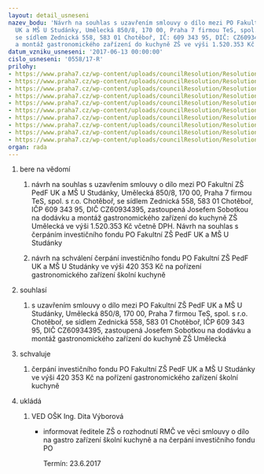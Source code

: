 ```yaml
---
layout: detail_usneseni
nazev_bodu: 'Návrh na souhlas s uzavřením smlouvy o dílo mezi PO Fakultní ZŠ PedF
  UK a MŠ U Studánky, Umělecká 850/8, 170 00, Praha 7 firmou TeS, spol. s r.o. Chotěboř,
  se sídlem Zednická 558, 583 01 Chotěboř, IČ: 609 343 95, DIČ: CZ60934395 na dodávku
  a montáž gastronomického zařízení do kuchyně ZŠ ve výši 1.520.353 Kč včetně DPH'
datum_vzniku_usneseni: '2017-06-13 00:00:00'
cislo_usneseni: '0558/17-R'
prilohy:
- https://www.praha7.cz/wp-content/uploads/councilResolution/Resolutions/29198/export/Duvodovazprava~214895.docx
- https://www.praha7.cz/wp-content/uploads/councilResolution/Resolutions/29198/export/ZadostZS~214894.pdf
- https://www.praha7.cz/wp-content/uploads/councilResolution/Resolutions/29198/export/NabidkaTeS~214893.pdf
- https://www.praha7.cz/wp-content/uploads/councilResolution/Resolutions/29198/export/Nabidkykonvektomat~214892.pdf
- https://www.praha7.cz/wp-content/uploads/councilResolution/Resolutions/29198/export/Nabidkykotel~214891.pdf
- https://www.praha7.cz/wp-content/uploads/councilResolution/Resolutions/29198/export/Nabidkymyckanadobi~214890.pdf
- https://www.praha7.cz/wp-content/uploads/councilResolution/Resolutions/29198/export/SMLOUVAGASTROOPV2~214889.doc
- https://www.praha7.cz/wp-content/uploads/councilResolution/Resolutions/29198/export/PrilohaSODc1NabidkaTeS~214888.pdf
- https://www.praha7.cz/wp-content/uploads/councilResolution/Resolutions/29198/export/VypiszOR~214887.pdf
- https://www.praha7.cz/wp-content/uploads/councilResolution/Resolutions/29198/export/export~295861.pdf
organ: rada
---
```

<ol id="urzList" class="urzList_view"><li id="" class="urzClass1"><span name="1">bere na vědomí</span><ol class="urzOlClass"><li style="text-align: left;" id="" class="urzClass2"><span><p>návrh na souhlas s uzavřením smlouvy o dílo mezi PO Fakultní ZŠ PedF UK a MŠ U Studánky, Umělecká 850/8, 170 00, Praha 7 firmou TeS, spol. s r.o. Chotěboř, se sídlem Zednická 558, 583 01 Chotěboř, IČP 609 343 95, DIČ CZ60934395, zastoupená Josefem Sobotkou na dodávku a montáž gastronomického zařízení do kuchyně ZŠ Umělecká ve výši 1.520.353 Kč včetně DPH. Návrh na souhlas s čerpáním investičního fondu PO Fakultní ZŠ PedF UK a MŠ U Studánky</p></span></li><li style="text-align: left;" id="" class="urzClass2"><span><p>návrh na schválení čerpání investičního fondu PO Fakultní ZŠ PedF UK a MŠ U Studánky ve výši 420 353 Kč na pořízení gastronomického zařízení školní kuchyně<br></p></span></li></ol></li><li id="" class="urzClass1"><span name="26">souhlasí</span><ol class="urzOlClass"><li style="text-align: left;" id="" class="urzClass2"><span><p>s uzavřením smlouvy o dílo mezi PO Fakultní ZŠ PedF UK a MŠ U Studánky, Umělecká 850/8, 170 00, Praha 7 firmou TeS, spol. s r.o. Chotěboř, se sídlem Zednická 558, 583 01 Chotěboř, IČP 609 343 95, DIČ CZ60934395, zastoupená Josefem Sobotkou na dodávku a montáž gastronomického zařízení do kuchyně ZŠ Umělecká</p></span></li></ol></li><li id="" class="urzClass1"><span name="24">schvaluje</span><ol class="urzOlClass"><li style="text-align: left;" id="" class="urzClass2"><span><p>čerpání investičního fondu PO Fakultní ZŠ PedF UK a MŠ U Studánky ve výši 420 353 Kč na pořízení gastronomického zařízení školní kuchyně</p></span></li></ol></li><li class="urzClass1" id="urzUkoly"><span name="1">ukládá</span><ol class="urzOlClass"><li class="urzClass2"><span><p>VED OŠK Ing. Dita Výborová</p></span><ul class="urzUlClass"><li class="urzClass3"><span><p>informovat ředitele ZŠ o rozhodnutí RMČ ve věci smlouvy o dílo na gastro zařízení školní kuchyně a na čerpání investičního fondu PO</p></span><span class="urzUkolTermin">  Termín:&nbsp;23.6.2017</span></li></ul></li></ol></li></ol>